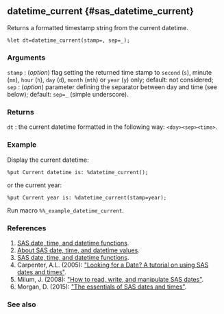 ## datetime_current {#sas_datetime_current}
Returns a formatted timestamp string from the current datetime.

	%let dt=datetime_current(stamp=, sep=_);

### Arguments
`stamp` : (_option_) flag setting the returned time stamp to `second` (`s`), minute (`mn`), `hour` 
	(`h`), `day` (`d`), `month` (`mth`) or `year` (`y`) only; default: not considered;
`sep` : (_option_) parameter defining the separator between day and time (see below); default: 
	`sep=_` (simple underscore).
  
### Returns
`dt` : the current datetime formatted in the following way: `<day><sep><time>`.

### Example
Display the current datetime:

	%put Current datetime is: %datetime_current();

or the current year:

	%put Current year is: %datetime_current(stamp=year);

Run macro `%%_example_datetime_current`.

### References
1. [SAS date, time, and datetime functions](http://support.sas.com/documentation/cdl/en/etsug/63939/HTML/default/viewer.htm#etsug_intervals_sect014.htm).
2. [About SAS date, time, and datetime values](http://support.sas.com/documentation/cdl/en/lrcon/62955/HTML/default/viewer.htm#a002200738.htm).
3. [SAS date, time, and datetime functions](http://www.sfu.ca/sasdoc/sashtml/ets/chap3/sect13.htm).
4. Carpenter, A.L. (2005): ["Looking for a Date? A tutorial on using SAS dates and times"](http://analytics.ncsu.edu/sesug/2005/TU04_05.PDF).
5. Milum, J. (2008): ["How to read, write, and manipulate SAS dates"](http://analytics.ncsu.edu/sesug/2008/HOW-063.pdf).
6. Morgan, D. (2015): ["The essentials of SAS dates and times"](http://support.sas.com/resources/papers/proceedings15/1334-2015.pdf).

### See also

